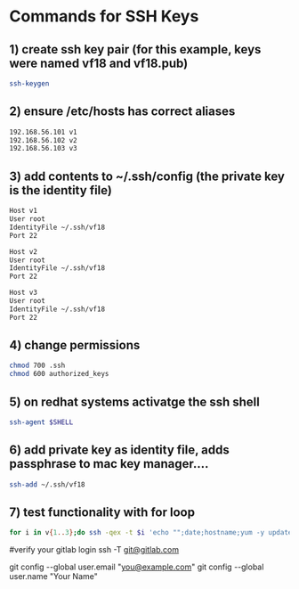 # Commands for SSH Keys

## 1) create ssh key pair (for this example, keys were named vf18 and vf18.pub)
```bash
ssh-keygen
```

## 2) ensure /etc/hosts has correct aliases
```bash
192.168.56.101 v1
192.168.56.102 v2
192.168.56.103 v3
```

## 3) add contents to ~/.ssh/config (the private key is the identity file)
```bash
Host v1
User root
IdentityFile ~/.ssh/vf18
Port 22

Host v2
User root
IdentityFile ~/.ssh/vf18
Port 22

Host v3
User root
IdentityFile ~/.ssh/vf18
Port 22
```

## 4) change permissions
```bash
chmod 700 .ssh
chmod 600 authorized_keys
```

## 5) on redhat systems activatge the ssh shell
```bash
ssh-agent $SHELL
```

## 6) add private key as identity file, adds passphrase to mac key manager....
```bash
ssh-add ~/.ssh/vf18
```

## 7) test functionality with for loop
```bash
for i in v{1..3};do ssh -qex -t $i 'echo "";date;hostname;yum -y update;init 6';done
```

#verify your gitlab login
ssh -T git@gitlab.com

  git config --global user.email "you@example.com"
  git config --global user.name "Your Name"
